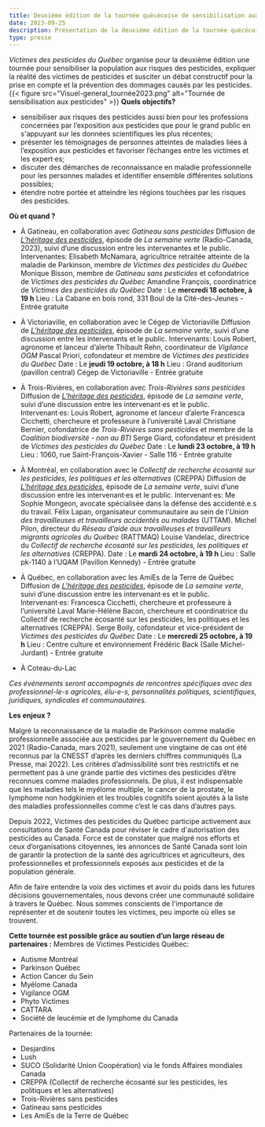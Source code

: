 ```yaml
---
title: Deuxième édition de la tournée quécécoise de sensibilisation aux pesticides 
date: 2023-09-25
description: Présentation de la deuxième édition de la tournée quécécoise de sensibilisation aux pesticides
type: presse 
---
```

*Victimes des pesticides du Québec* organise pour la deuxième édition une tournée pour sensibiliser la population aux risques des pesticides, expliquer la réalité des victimes de pesticides et susciter un débat constructif pour la prise en compte et la prévention des dommages causés par les pesticides.
{{< figure src="Visuel-general_tournée2023.png" alt="Tournée de sensibilisation aux pesticides" >}}
**Quels objectifs?**
* sensibiliser aux risques des pesticides aussi bien pour les professions concernées par l’exposition aux pesticides que pour le grand public en s'appuyant sur les données scientifiques les plus récentes; 
* présenter les témoignages de personnes atteintes de maladies liées à l’exposition aux pesticides et favoriser l’échanges entre les victimes et les expert·es;
* discuter des démarches de reconnaissance en maladie professionnelle pour les personnes malades et identifier ensemble différentes solutions possibles;
* étendre notre portée et atteindre les régions touchées par les risques des pesticides.

**Où et quand ?**
* À Gatineau, en collaboration avec *Gatineau sans pesticides*
Diffusion de [*L’héritage des pesticides*](https://ici.radio-canada.ca/tele/la-semaine-verte/site/episodes/694729/maladies-pesticides-parkinson-cancers-agriculteurs), épisode de *La semaine verte* (Radio-Canada, 2023), suivi d’une discussion entre les intervenantes et le public.
Intervenantes:
Elisabeth McNamara, agricultrice retraitée atteinte de la maladie de Parkinson, membre *de Victimes des pesticides du Québec*
Monique Bisson, membre de *Gatineau sans pesticides* et cofondatrice de *Victimes des pesticides du Québec*
Amandine François, coordinatrice de *Victimes des pesticides du Québec*
Date : Le **mercredi 18 octobre, à  19 h** 
Lieu : La Cabane en bois rond, 331 Boul de la Cité-des-Jeunes - Entrée gratuite

* À Victoriaville, en collaboration avec le Cégep de Victoriaville
Diffusion de [*L’héritage des pesticides*](https://ici.radio-canada.ca/tele/la-semaine-verte/site/episodes/694729/maladies-pesticides-parkinson-cancers-agriculteurs), épisode de *La semaine verte*, suivi d’une discussion entre les intervenants et le public.
Intervenants:
Louis Robert, agronome et lanceur d’alerte 
Thibault Rehn, coordinateur de *Vigilance OGM*
Pascal Priori, cofondateur et membre de *Victimes des pesticides du Québec*
Date : Le **jeudi 19 octobre, à 18 h**
Lieu : Grand auditorium (pavillon central) Cégep de Victoriaville - Entrée gratuite

* À Trois-Rivières, en collaboration avec *Trois-Rivières sans pesticides*
Diffusion de [*L’héritage des pesticides*](https://ici.radio-canada.ca/tele/la-semaine-verte/site/episodes/694729/maladies-pesticides-parkinson-cancers-agriculteurs), épisode de *La semaine verte*, suivi d’une discussion entre les intervenant·es et le public.
Intervenant·es:
Louis Robert, agronome et lanceur d’alerte
Francesca Cicchetti, chercheure et professeure à l’université Laval
Christiane Bernier, cofondatrice de *Trois-Rivières sans pesticides* et membre de la *Coalition biodiversité - non au BTI*
Serge Giard, cofondateur et président de *Victimes des pesticides du Québec*
Date : Le **lundi 23 octobre, à 19 h**
Lieu : 1060, rue Saint-François-Xavier - Salle 116 - Entrée gratuite

* À Montréal, en collaboration avec le *Collectif de recherche écosanté sur les pesticides, les politiques et les alternatives* (CREPPA)
Diffusion de [*L’héritage des pesticides*](https://ici.radio-canada.ca/tele/la-semaine-verte/site/episodes/694729/maladies-pesticides-parkinson-cancers-agriculteurs), épisode de *La semaine verte*, suivi d’une discussion entre les intervenant·es et le public.
Intervenant·es:
Me Sophie Mongeon, avocate spécialisée dans la défense des accidenté.e.s du travail.
Félix Lapan, organisateur communautaire au sein de l'*Union des travailleuses et travailleurs accidentés ou malades* (UTTAM). 
Michel Pilon, directeur du *Réseau d’aide aux travailleuses et travailleurs migrants agricoles du Québec* (RATTMAQ)
Louise Vandelac, directrice du *Collectif de recherche écosanté sur les pesticides, les politiques et les alternatives* (CREPPA).
Date : Le **mardi 24 octobre, à 19 h**
Lieu : Salle pk-1140 à l’UQAM (Pavillon Kennedy) - Entrée gratuite

* À Québec, en collaboration avec les AmiEs de la Terre de Québec
Diffusion de [*L’héritage des pesticides*](https://ici.radio-canada.ca/tele/la-semaine-verte/site/episodes/694729/maladies-pesticides-parkinson-cancers-agriculteurs), épisode de *La semaine verte*, suivi d’une discussion entre les intervenant·es et le public.
Intervenant·es:
Francesca Cicchetti, chercheure et professeure à l’université Laval
Marie-Hélène Bacon,  chercheure et coordinatrice du Collectif de recherche écosanté sur les pesticides, les politiques et les alternatives (CREPPA).
Serge Boily, cofondateur et vice-président de *Victimes des pesticides du Québec*
Date : Le **mercredi 25 octobre, à  19 h**
Lieu :  Centre culture et environnement Frédéric Back (Salle Michel-Jurdant) - Entrée gratuite

* À Coteau-du-Lac

*Ces événements seront accompagnés de rencontres spécifiques avec des professionnel-le-s agricoles, élu-e-s, personnalités politiques, scientifiques, juridiques, syndicales et communautaires.*

**Les enjeux ?**

Malgré la reconnaissance de la maladie de Parkinson comme maladie professionnelle associée aux pesticides par le gouvernement du Québec en 2021 (Radio-Canada, mars 2021), seulement une vingtaine de cas ont été reconnus par la CNESST d’après les derniers chiffres communiqués (La Presse, mai 2022). Les critères d’admissibilité sont très restrictifs et ne permettent pas à une grande partie des victimes des pesticides d’être reconnues comme malades professionnels. De plus, il est indispensable que les maladies tels le myélome multiple, le cancer de la prostate, le lymphome non hodgkinien et les troubles cognitifs soient ajoutés à la liste des maladies professionnelles comme c’est le cas dans d’autres pays. 

Depuis 2022, Victimes des pesticides du Québec participe activement aux consultations de Santé Canada pour réviser le cadre d'autorisation des pesticides au Canada. Force est de constater que malgré nos efforts et ceux d’organisations citoyennes, les annonces de Santé Canada sont loin de garantir la protection de la santé des agricultrices et agriculteurs, des professionnelles et professionnels exposés aux pesticides et de la population générale. 

Afin de faire entendre la voix des victimes et avoir du poids dans les futures décisions gouvernementales, nous devons créer une communauté solidaire à travers le Québec. Nous sommes conscients de l'importance de représenter et de soutenir toutes les victimes, peu importe où elles se trouvent.

**Cette tournée est possible grâce au soutien d’un large réseau de partenaires :**
Membres de Victimes Pesticides Québec: 
- Autisme Montréal
- Parkinson Québec
- Action Cancer du Sein
- Myélome Canada
- Vigilance OGM
- Phyto Victimes
- CATTARA
- Société de leucémie et de lymphome du Canada

Partenaires de la tournée: 
- Desjardins
- Lush
- SUCO (Solidarité Union Coopération) via le fonds Affaires mondiales Canada
- CREPPA (Collectif de recherche écosanté sur les pesticides, les politiques et les alternatives)
- Trois-Rivières sans pesticides
- Gatineau sans pesticides
- Les AmiEs de la Terre de Québec
